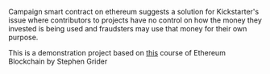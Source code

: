 Campaign smart contract on ethereum suggests a solution for Kickstarter's issue where contributors to projects have no control on how the money they invested is being used and fraudsters may use that money for their own purpose.

This is a demonstration project based on [this](https://www.udemy.com/course/ethereum-and-solidity-the-complete-developers-guide/) course of Ethereum Blockchain by Stephen Grider
